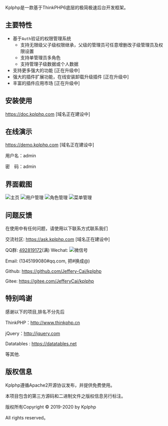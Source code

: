 Kplphp是一款基于ThinkPHP6底层的极简极速后台开发框架。


## **主要特性**

* 基于`Auth`验证的权限管理系统
    * 支持无限级父子级权限继承，父级的管理员可任意增删改子级管理员及权限设置
    * 支持单管理员多角色
    * 支持管理子级数据或个人数据
* 支持更多强大的功能 [正在升级中]
* 强大的插件扩展功能，在线安装卸载升级插件 [正在升级中]
* 丰富的插件应用市场 [正在升级中]

## **安装使用**

https://doc.kplphp.com   [域名正在建设中]

## **在线演示**

https://demo.kplphp.com  [域名正在建设中]

用户名：admin

密　码：admin

## **界面截图**
![主页](https://gitee.com/JefferyCai/kplphp/11.png "主页")
![用户管理](https://gitee.com/JefferyCai/kplphp/22.png "用户管理")
![角色管理](https://gitee.com/JefferyCai/kplphp/33.png "角色管理")
![菜单管理](https://gitee.com/JefferyCai/kplphp/33.png "菜单管理")

## **问题反馈**

在使用中有任何问题，请使用以下联系方式联系我们

交流社区: https://ask.kplphp.com  [域名正在建设中]

QQ群: [492819172](https://jq.qq.com/?_wv=1027&k=5uZkVZl)(满) 
Wechat: ![微信号](https://gitee.com/JefferyCai/kplphp/wechat.jpg "微信号")

Email: (1345199080#qq.com, 把#换成@)

Github: https://github.com/Jeffery-Cai/kplphp

Gitee: https://gitee.com/JefferyCai/kplphp

## **特别鸣谢**

感谢以下的项目,排名不分先后

ThinkPHP：http://www.thinkphp.cn

jQuery：http://jquery.com

Datatables : https://datatables.net

等其他.

## **版权信息**

Kplphp遵循Apache2开源协议发布，并提供免费使用。

本项目包含的第三方源码和二进制文件之版权信息另行标注。

版权所有Copyright © 2019-2020 by Kplphp

All rights reserved。